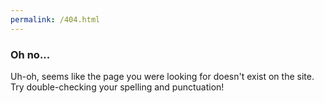 ```yaml
---
permalink: /404.html
---
```

### Oh no...

Uh-oh, seems like the page you were looking for doesn't exist on the site. Try double-checking your spelling and punctuation!
